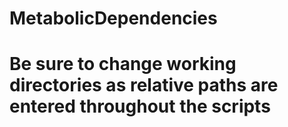 # MetabolicDependencies
# Be sure to change working directories as relative paths are entered throughout the scripts

